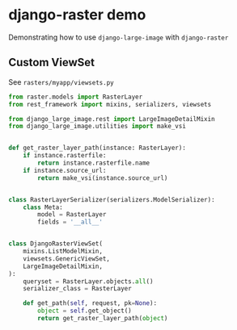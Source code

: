 # django-raster demo

Demonstrating how to use `django-large-image` with `django-raster`


## Custom ViewSet

See `rasters/myapp/viewsets.py`

```py
from raster.models import RasterLayer
from rest_framework import mixins, serializers, viewsets

from django_large_image.rest import LargeImageDetailMixin
from django_large_image.utilities import make_vsi


def get_raster_layer_path(instance: RasterLayer):
    if instance.rasterfile:
        return instance.rasterfile.name
    if instance.source_url:
        return make_vsi(instance.source_url)


class RasterLayerSerializer(serializers.ModelSerializer):
    class Meta:
        model = RasterLayer
        fields = '__all__'


class DjangoRasterViewSet(
    mixins.ListModelMixin,
    viewsets.GenericViewSet,
    LargeImageDetailMixin,
):
    queryset = RasterLayer.objects.all()
    serializer_class = RasterLayer

    def get_path(self, request, pk=None):
        object = self.get_object()
        return get_raster_layer_path(object)

```
